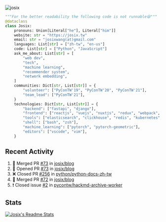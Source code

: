 ![josix](https://komarev.com/ghpvc/?username=josix)
```python
"""For the better readability the following code is not runnable😆"""
@dataclass
class Josix:
    pronouns: Union[Literal["he"], Literal["him"]]
    website: str = "https://josix.tw"
    email: str = "josixwang(at)gmail.com"
    languages: List[str] = ["zh-tw", "en-us"]
    code: List[str] = ["Python", "JavaScript"]
    ask_me_about: List[str] = [
        "web dev",
        "tech",
        "machine learning",
        "recommender system",
        "network embedding",
    ]
    communities: Dict[str, List[str]] = {
        "volunteer": ["PyConTW'19", "PyConTW'20", "PyConTW'21"],
        "team_lead": ["PyConTW'21"],
    }
    technologies: Dict[str, List[str]] = {
        "backend": ["fastapi", "django"],
        "frontend": ["reactjs", "vuejs", "nuxtjs", "redux", "webpack", "tailwindcss"],
        "tools": ["elasticsearch", "clickhouse", "redis", "kubernetes", "docker"],
        "shell": ["bash", "zsh"],
        "machine_learning": ["pytorch", "pytorch-geometric"],
        "editors": ["vscode", "vim"],
    }
```
## Recent Activity
<!--START_SECTION:activity-->
1. 🎉 Merged PR [#73](https://github.com/josix/blog/pull/73) in [josix/blog](https://github.com/josix/blog)
2. 💪 Opened PR [#73](https://github.com/josix/blog/pull/73) in [josix/blog](https://github.com/josix/blog)
3. ❌ Closed PR [#256](https://github.com/python/python-docs-zh-tw/pull/256) in [python/python-docs-zh-tw](https://github.com/python/python-docs-zh-tw)
4. 🎉 Merged PR [#72](https://github.com/josix/blog/pull/72) in [josix/blog](https://github.com/josix/blog)
5. ❗️ Closed issue [#2](https://github.com/pycontw/hackmd-archive-worker/issues/2) in [pycontw/hackmd-archive-worker](https://github.com/pycontw/hackmd-archive-worker)
<!--END_SECTION:activity-->



## Stats
[![Josix's Readme Stats](https://github-readme-stats.vercel.app/api?username=josix&show_icons=true&theme=default&count_private=true&card_width=400)](https://github.com/anuraghazra/github-readme-stats)
